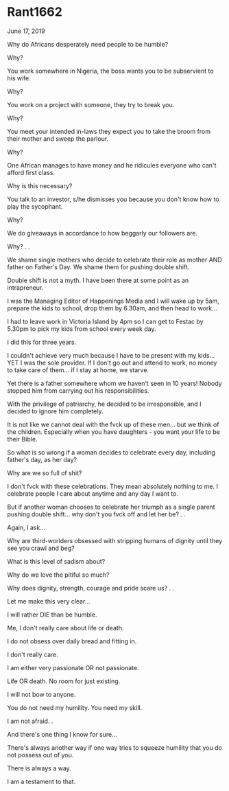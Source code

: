 # Rant1662


June 17, 2019

Why do Africans desperately need people to be humble?

Why?

You work somewhere in Nigeria, the boss wants you to be subservient to his wife.

Why?

You work on a project with someone, they try to break you.

Why?

You meet your intended in-laws they expect you to take the broom from their mother and sweep the parlour.

Why?

One African manages to have money and he ridicules everyone who can't afford first class.

Why is this necessary?

You talk to an investor, s/he dismisses you because you don't know how to play the sycophant.

Why?

We do giveaways in accordance to how beggarly our followers are.

Why?
.
.

We shame single mothers who decide to celebrate their role as mother AND father on Father's Day. We shame them for pushing double shift.

Double shift is not a myth. I have been there at some point as an intrapreneur.

I was the Managing Editor of Happenings Media and I will wake up by 5am, prepare the kids to school, drop them by 6.30am, and then head to work...

I had to leave work in Victoria Island by 4pm so I can get to Festac by 5.30pm to pick my kids from school every week day.

I did this for three years.

I couldn't achieve very much because I have to be present with my kids... YET I was the sole provider. If I don't go out and attend to work, no money to take care of them... if I stay at home, we starve.

Yet there is a father somewhere whom we haven't seen in 10 years! Nobody stopped him from carrying out his responsibilities. 

With the privilege of patriarchy, he decided to be irresponsible, and I decided to ignore him completely.

It is not like we cannot deal with the fvck up of these men... but we think of the children. Especially when you have daughters - you want your life to be their Bible. 

So what is so wrong if a woman decides to celebrate every day, including father's day, as her day?

Why are we so full of shit?

I don't fvck with these celebrations. They mean absolutely nothing to me. I celebrate people I care about anytime and any day I want to.

But if another woman chooses to celebrate her triumph as a single parent pushing double shift... why don't you fvck off and let her be?
.
.

Again, I ask...

Why are third-worlders obsessed with stripping humans of dignity until they see you crawl and beg?

What is this level of sadism about?

Why do we love the pitiful so much?

Why does dignity, strength, courage and pride scare us?
.
.

Let me make this very clear...

I will rather DIE than be humble.

Me, I don't really care about life or death.

I do not obsess over daily bread and fitting in. 

I don't really care.

I am either very passionate OR not passionate.

Life OR death. 
No room for just existing.

I will not bow to anyone.

You do not need my humility. You need my skill.

I am not afraid. 
.

And there's one thing I know for sure... 

There's always another way if one way tries to squeeze humility that you do not possess out of you.

There is always a way. 

I am a testament to that.